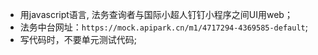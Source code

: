 - 用javascript语言, 法务查询者与国际小超人钉钉小程序之间UI用web；
- 法务中台网址：`https://mock.apipark.cn/m1/4717294-4369585-default`;
- 写代码时，不要单元测试代码;